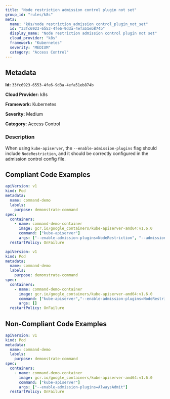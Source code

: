 ```yaml
---
title: "Node restriction admission control plugin not set"
group_id: "rules/k8s"
meta:
  name: "k8s/node_restriction_admission_control_plugin_not_set"
  id: "33fc6923-6553-4fe6-9d3a-4efa51eb874b"
  display_name: "Node restriction admission control plugin not set"
  cloud_provider: "k8s"
  framework: "Kubernetes"
  severity: "MEDIUM"
  category: "Access Control"
---
```

## Metadata

**Id:** `33fc6923-6553-4fe6-9d3a-4efa51eb874b`

**Cloud Provider:** k8s

**Framework:** Kubernetes

**Severity:** Medium

**Category:** Access Control

### Description

 When using `kube-apiserver`, the `--enable-admission-plugins` flag should include `NodeRestriction`, and it should be correctly configured in the admission control config file.


## Compliant Code Examples
```yaml
apiVersion: v1
kind: Pod
metadata:
  name: command-demo
  labels:
    purpose: demonstrate-command
spec:
  containers:
    - name: command-demo-container
      image: gcr.io/google_containers/kube-apiserver-amd64:v1.6.0
      command: ["kube-apiserver"]
      args: ["--enable-admission-plugins=NodeRestriction", "--admission-control-config-file=path/to/plugin/config/file.yaml"]
  restartPolicy: OnFailure

```

```yaml
apiVersion: v1
kind: Pod
metadata:
  name: command-demo
  labels:
    purpose: demonstrate-command
spec:
  containers:
    - name: command-demo-container
      image: gcr.io/google_containers/kube-apiserver-amd64:v1.6.0
      command: ["kube-apiserver","--enable-admission-plugins=NodeRestriction", "--admission-control-config-file=path/to/plugin/config/file.yaml"]
      args: []
  restartPolicy: OnFailure

```
## Non-Compliant Code Examples
```yaml
apiVersion: v1
kind: Pod
metadata:
  name: command-demo
  labels:
    purpose: demonstrate-command
spec:
  containers:
    - name: command-demo-container
      image: gcr.io/google_containers/kube-apiserver-amd64:v1.6.0
      command: ["kube-apiserver"]
      args: ["--enable-admission-plugins=AlwaysAdmit"]
  restartPolicy: OnFailure

```